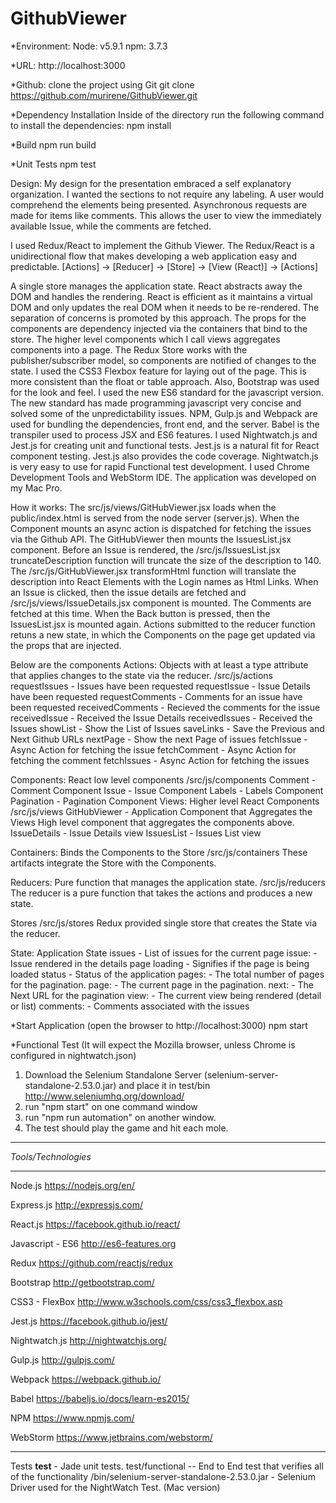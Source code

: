# GithubViewer
*Environment:
Node: v5.9.1
npm: 3.7.3

*URL:
http://localhost:3000

*Github:
clone the project using Git
git clone https://github.com/murirene/GithubViewer.git

*Dependency Installation
Inside of the directory run the following command to install the dependencies:
npm install

*Build
npm run build

*Unit Tests
npm test


Design: 
My design for the presentation embraced a self explanatory organization. I wanted the sections to not require any 
labeling. A user would comprehend the elements being presented. Asynchronous requests are made for items like 
comments. This allows the user to view the immediately available Issue, while the comments are fetched. 

I used Redux/React to implement the Github Viewer.
The Redux/React is a unidirectional flow that makes developing a web application easy and predictable.
[Actions] -> [Reducer] -> [Store] -> [View (React)] -> [Actions]

A single store manages the application state. React abstracts away the DOM and handles the rendering.
React is efficient as it maintains a virtual DOM and only updates the real DOM when it needs to be re-rendered.
The separation of concerns is promoted by this approach. The props for the components are dependency injected via the
containers that bind to the store. The higher level components which I call views aggregates components into a page.
The Redux Store works with the publisher/subscriber model, so components are notified of changes to the state.
I used the CSS3 Flexbox feature for laying out of the page. This is more consistent than the float or table approach. Also, Bootstrap
was used for the look and feel.
I used the new ES6 standard for the javascript version. The new standard has made programming javascript very concise
and solved some of the unpredictability issues.
NPM, Gulp.js and Webpack are used for bundling the dependencies, front end, and the server.
Babel is the transpiler used to process JSX and ES6 features.
I used Nightwatch.js and Jest.js for creating unit and functional tests. Jest.js is a natural fit for React component testing.
Jest.js also provides the code coverage.
Nightwatch.js is very easy to use for rapid Functional test development.
I used Chrome Development Tools and WebStorm IDE.
The application was developed on my Mac Pro.

How it works:
The src/js/views/GitHubViewer.jsx loads when the public/index.html is served from the node server (server.js). When the 
Component mounts an async action is dispatched for fetching the issues via the Github API. The GitHubViewer then mounts the 
 IssuesList.jsx component. Before an Issue is rendered, the /src/js/IssuesList.jsx truncateDescription function will 
 truncate the size of the description to 140. The /src/js/GitHubViewer.jsx transformHtml function will translate the 
 description into React Elements with the Login names as Html Links. When an Issue is clicked, then the issue details
  are fetched and /src/js/views/IssueDetails.jsx component is mounted. The Comments are fetched at this time. When 
  the Back button is pressed, then the IssuesList.jsx is mounted again. Actions submitted to the reducer function retuns a new state, in 
 which the Components on the page get updated via the props that are injected.  


Below are the components
Actions: Objects with at least a type attribute that applies changes to the state via the reducer.
	/src/js/actions
		requestIssues - Issues have been requested
		requestIssue - Issue Details have been requested
		requestComments - Comments for an issue have been requested
		receivedComments - Recieved the comments for the issue
		receivedIssue - Received the Issue Details
		receivedIssues - Received the Issues
		showList - Show the List of Issues 
		saveLinks - Save the Previous and Next Github URLs
		nextPage - Show the next Page of issues
		fetchIssue - Async Action for fetching the issue
		fetchComment - Async Action for fetching the comment
		fetchIssues - Async Action for fetching the issues

Components: React low level components
	/src/js/components
		Comment - Comment Component
		Issue - Issue Component
		Labels - Labels Component
		Pagination - Pagination Component
Views: Higher level React Components
	/src/js/views
		GitHubViewer - Application Component that Aggregates the Views
			High level component that aggregates the components above.
        IssueDetails - Issue Details view
        IssuesList - Issues List view
        
Containers: Binds the Components to the Store
	/src/js/containers
		These artifacts integrate the Store with the Components.

Reducers: Pure function that manages the application state.
	/src/js/reducers
		The reducer is a pure function that takes the actions and produces a new state.

Stores
	/src/js/stores
		Redux provided single store that creates the State via the reducer.

State: Application State
    issues - List of issues for the current page
    issue: - Issue rendered in the details page
    loading - Signifies if the page is being loaded
    status - Status of the application
    pages:  - The total number of pages for the pagination.
    page:  - The current page in the pagination.
    next: - The Next URL for the pagination
    view: - The current view being rendered (detail or list)
    comments: - Comments associated with the issues

*Start Application (open the browser to http://localhost:3000)
npm start

*Functional Test (It will expect the Mozilla browser, unless Chrome is configured in nightwatch.json)
1. Download the Selenium Standalone Server (selenium-server-standalone-2.53.0.jar) and place it in test/bin
http://www.seleniumhq.org/download/
2. run "npm start" on one command window
3. run "npm run automation" on another window.
4. The test should play the game and hit each mole.

********************
*Tools/Technologies*
********************

Node.js
https://nodejs.org/en/

Express.js
http://expressjs.com/

React.js
https://facebook.github.io/react/

Javascript - ES6
http://es6-features.org

Redux
https://github.com/reactjs/redux

Bootstrap
http://getbootstrap.com/

CSS3 - FlexBox
http://www.w3schools.com/css/css3_flexbox.asp

Jest.js
https://facebook.github.io/jest/

Nightwatch.js
http://nightwatchjs.org/

Gulp.js
http://gulpjs.com/

Webpack
https://webpack.github.io/

Babel
https://babeljs.io/docs/learn-es2015/

NPM
https://www.npmjs.com/

WebStorm
https://www.jetbrains.com/webstorm/

********************


Tests
    __test__ - Jade unit tests.
	test/functional -- End to End test that verifies all of the functionality
	/bin/selenium-server-standalone-2.53.0.jar - Selenium Driver used for the NightWatch Test. (Mac version)

